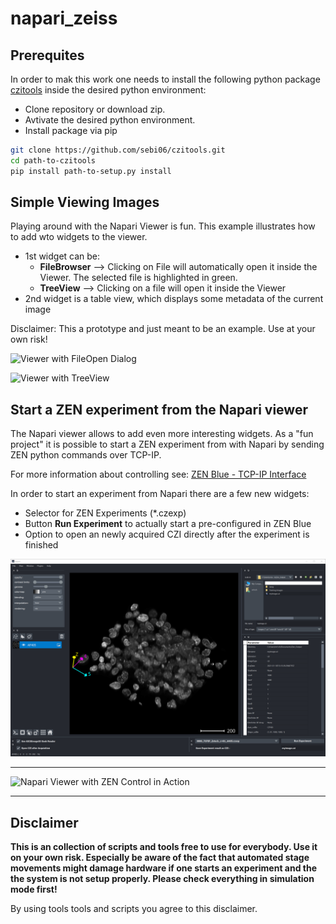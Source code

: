 # napari_zeiss

## Prerequites

In order to mak this work one needs to install the following python package [czitools](https://github.com/sebi06/czitools) inside the desired python environment:

* Clone repository or download zip.
* Avtivate the desired python environment.
* Install package via pip

```bash
git clone https://github.com/sebi06/czitools.git
cd path-to-czitools
pip install path-to-setup.py install
```

## Simple Viewing Images

Playing around with the Napari Viewer is fun. This example illustrates how to add wto widgets to the viewer.

* 1st widget can be:
  * **FileBrowser** --> Clicking on File will automatically open it inside the Viewer. The selected file is highlighted in green.
  * **TreeView** --> Clicking on a file will open it inside the Viewer
* 2nd widget is a table view, which displays some metadata of the current image

Disclaimer: This a prototype and just meant to be an example. Use at your own risk!

![Viewer with FileOpen Dialog](images/napari_filedialog.png)

![Viewer with TreeView](images/napari_treeview_lls7.png)

## Start a ZEN experiment from the Napari viewer

The Napari viewer allows to add even more interesting widgets. As a "fun project" it is possible to start a ZEN experiment from with Napari by sending ZEN python commands over TCP-IP.

For more information about controlling see: [ZEN Blue - TCP-IP Interface](https://github.com/zeiss-microscopy/OAD/tree/master/Interfaces/TCP-IP_interface)

In order to start an experiment from Napari there are a few new widgets:

* Selector for ZEN Experiments (*.czexp)
* Button **Run Experiment** to actually start a pre-configured in ZEN Blue
* Option to open an newly acquired CZI directly after the experiment is finished

![Napari Viewer with ZEN Control](images/napari_zen_tcpip1.png)

***

![Napari Viewer with ZEN Control in Action](images/Napari_simulated_CD7_TCPIP_Run_Experiment2.gif)

***

## Disclaimer

**This is an collection of scripts and tools free to use for everybody. Use it on your own risk. Especially be aware of the fact that automated stage movements might damage hardware if one starts an experiment and the the system is not setup properly. Please check everything in simulation mode first!**

By using tools tools and scripts you agree to this disclaimer.
